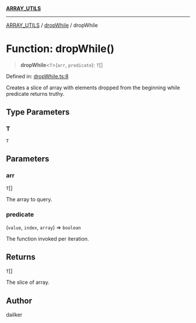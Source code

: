 [**ARRAY_UTILS**](../../README.md)

***

[ARRAY_UTILS](../../README.md) / [dropWhile](../README.md) / dropWhile

# Function: dropWhile()

> **dropWhile**\<`T`\>(`arr`, `predicate`): `T`[]

Defined in: [dropWhile.ts:8](https://github.com/dailker/everyutil/blob/ed6336a7c6553ed095d55eb280ece446462248a8/src/array/dropWhile.ts#L8)

Creates a slice of array with elements dropped from the beginning while predicate returns truthy.

## Type Parameters

### T

`T`

## Parameters

### arr

`T`[]

The array to query.

### predicate

(`value`, `index`, `array`) => `boolean`

The function invoked per iteration.

## Returns

`T`[]

The slice of array.

## Author

dailker
